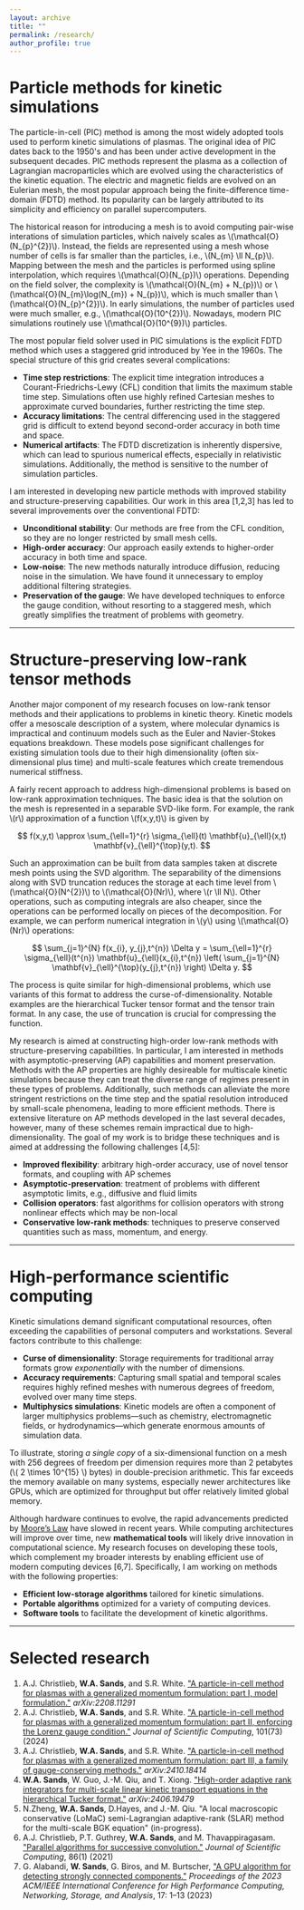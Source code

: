 ```yaml
---
layout: archive
title: ""
permalink: /research/
author_profile: true
---
```


# Particle methods for kinetic simulations

The particle-in-cell (PIC) method is among the most widely adopted tools used to perform kinetic simulations of plasmas. The original idea of PIC dates back to the 1950's and has been under active development in the subsequent decades. PIC methods represent the plasma as a collection of Lagrangian macroparticles which are evolved using the characteristics of the kinetic equation. The electric and magnetic fields are evolved on an Eulerian mesh, the most popular approach being the finite-difference time-domain (FDTD) method. Its popularity can be largely attributed to its simplicity and efficiency on parallel supercomputers. 

The historical reason for introducing a mesh is to avoid computing pair-wise interations of simulation particles, which naively scales as \\(\mathcal{O}(N_{p}^{2})\\). Instead, the fields are represented using a mesh whose number of cells is far smaller than the particles, i.e., \\(N_{m} \ll N_{p}\\). Mapping between the mesh and the particles is performed using spline interpolation, which requires \\(\mathcal{O}(N_{p})\\) operations. Depending on the field solver, the complexity is \\(\mathcal{O}(N_{m} + N_{p})\\) or \\(\mathcal{O}(N_{m}\log(N_{m}) + N_{p})\\), which is much smaller than \\(\mathcal{O}(N_{p}^{2})\\). In early simulations, the number of particles used were much smaller, e.g., \\(\mathcal{O}(10^{2})\\). Nowadays, modern PIC simulations routinely use \\(\mathcal{O}(10^{9})\\) particles. 

The most popular field solver used in PIC simulations is the explicit FDTD method which uses a staggered grid introduced by Yee in the 1960s. The special structure of this grid creates several complications:
* __Time step restrictions__: The explicit time integration introduces a Courant-Friedrichs-Lewy (CFL) condition that limits the maximum stable time step. Simulations often use highly refined Cartesian meshes to approximate curved boundaries, further restricting the time step.
* __Accuracy limitations__: The central differencing used in the staggered grid is difficult to extend beyond second-order accuracy in both time and space.
* __Numerical artifacts__: The FDTD discretization is inherently dispersive, which can lead to spurious numerical effects, especially in relativistic simulations. Additionally, the method is sensitive to the number of simulation particles.

I am interested in developing new particle methods with improved stability and structure-preserving capabilities. Our work in this area [1,2,3] has led to several improvements over the conventional FDTD:
* __Unconditional stability__: Our methods are free from the CFL condition, so they are no longer restricted by small mesh cells.
* __High-order accuracy__: Our approach easily extends to higher-order accuracy in both time and space.
* __Low-noise__: The new methods naturally introduce diffusion, reducing noise in the simulation. We have found it unnecessary to employ additional filtering strategies.
* __Preservation of the gauge__: We have developed techniques to enforce the gauge condition, without resorting to a staggered mesh, which greatly simplifies the treatment of problems with geometry.

---

# Structure-preserving low-rank tensor methods

Another major component of my research focuses on low-rank tensor methods and their applications to problems in kinetic theory. Kinetic models offer a mesoscale description of a system, where molecular dynamics is impractical and continuum models such as the Euler and Navier-Stokes equations breakdown. These models pose significant challenges for existing simulation tools due to their high dimensionality (often six-dimensional plus time) and multi-scale features which create tremendous numerical stiffness.

A fairly recent approach to address high-dimensional problems is based on low-rank approximation techniques. The basic idea is that the solution on the mesh is represented in a separable SVD-like form. For example, the rank \\(r\\) approximation of a function \\(f(x,y,t)\\) is given by

$$
f(x,y,t) \approx \sum_{\ell=1}^{r} \sigma_{\ell}(t) \mathbf{u}_{\ell}(x,t) \mathbf{v}_{\ell}^{\top}(y,t).
$$

Such an approximation can be built from data samples taken at discrete mesh points using the SVD algorithm. The separability of the dimensions along with SVD truncation reduces the storage at each time level from \\(\mathcal{O}(N^{2})\\) to \\(\mathcal{O}(Nr)\\), where \\(r \ll N\\). Other operations, such as computing integrals are also cheaper, since the operations can be performed locally on pieces of the decomposition. For example, we can perform numerical integration in \\(y\\) using \\(\mathcal{O}(Nr)\\) operations:

$$
\sum_{j=1}^{N} f(x_{i}, y_{j},t^{n}) \Delta y = \sum_{\ell=1}^{r} \sigma_{\ell}(t^{n}) \mathbf{u}_{\ell}(x_{i},t^{n}) \left( \sum_{j=1}^{N} \mathbf{v}_{\ell}^{\top}(y_{j},t^{n}) \right) \Delta y.
$$

The process is quite similar for high-dimensional problems, which use variants of this format to address the curse-of-dimensionality. Notable examples are the hierarchical Tucker tensor format and the tensor train format. In any case, the use of truncation is crucial for compressing the function.

My research is aimed at constructing high-order low-rank methods with structure-preserving capabilities. In particular, I am interested in methods with asymptotic-preserving (AP) capabilities and moment preservation. Methods with the AP properties are highly desireable for multiscale kinetic simulations because they can treat the diverse range of regimes present in these types of problems. Additionally, such methods can alleviate the more stringent restrictions on the time step and the spatial resolution introduced by small-scale phenomena, leading to more efficient methods. There is extensive literature on AP methods developed in the last several decades, however, many of these schemes remain impractical due to high-dimensionality. The goal of my work is to bridge these techniques and is aimed at addressing the following challenges [4,5]:
* __Improved flexibility__: arbitrary high-order accuracy, use of novel tensor formats, and coupling with AP schemes
* __Asymptotic-preservation__: treatment of problems with different asymptotic limits, e.g., diffusive and fluid limits
* __Collision operators__: fast algorithms for collision operators with strong nonlinear effects which may be non-local
* __Conservative low-rank methods__: techniques to preserve conserved quantities such as mass, momentum, and energy.


---

# High-performance scientific computing

Kinetic simulations demand significant computational resources, often exceeding the capabilities of personal computers and workstations. Several factors contribute to this challenge:

- **Curse of dimensionality**: Storage requirements for traditional array formats grow _exponentially_ with the number of dimensions.  
- **Accuracy requirements**: Capturing small spatial and temporal scales requires highly refined meshes with numerous degrees of freedom, evolved over many time steps.  
- **Multiphysics simulations**: Kinetic models are often a component of larger multiphysics problems—such as chemistry, electromagnetic fields, or hydrodynamics—which generate enormous amounts of simulation data.

To illustrate, storing _a single copy_ of a six-dimensional function on a mesh with 256 degrees of freedom per dimension requires more than 2 petabytes (\\( 2 \times 10^{15} \\) bytes) in double-precision arithmetic. This far exceeds the memory available on many systems, especially newer architectures like GPUs, which are optimized for throughput but offer relatively limited global memory.

Although hardware continues to evolve, the rapid advancements predicted by [Moore’s Law](https://www.intel.com/content/www/us/en/newsroom/resources/moores-law.html#gs.js757u) have slowed in recent years. While computing architectures will improve over time, new **mathematical tools** will likely drive innovation in computational science. My research focuses on developing these tools, which complement my broader interests by enabling efficient use of modern computing devices [6,7]. Specifically, I am working on methods with the following properties:

- **Efficient low-storage algorithms** tailored for kinetic simulations.  
- **Portable algorithms** optimized for a variety of computing devices.  
- **Software tools** to facilitate the development of kinetic algorithms.

--- 

# Selected research

1. A.J. Christlieb, **W.A. Sands**, and S.R. White. ["A particle-in-cell method for plasmas with a generalized momentum formulation: part I, model formulation."](https://arxiv.org/abs/2208.11291) *arXiv:2208.11291*
2. A.J. Christlieb, **W.A. Sands**, and S.R. White. ["A particle-in-cell method for plasmas with a generalized momentum formulation: part II, enforcing the Lorenz gauge condition."](https://link.springer.com/article/10.1007/s10915-024-02728-6) *Journal of Scientific Computing*, 101(73) (2024)
3. A.J. Christlieb, **W.A. Sands**, and S.R. White. ["A particle-in-cell method for plasmas with a generalized momentum formulation: part III, a family of gauge-conserving methods."](https://arxiv.org/abs/2410.18414) *arXiv:2410.18414*
4. **W.A. Sands**, W. Guo, J.-M. Qiu, and T. Xiong. ["High-order adaptive rank integrators for multi-scale linear kinetic transport equations in the hierarchical Tucker format."](https://arxiv.org/abs/2406.19479) *arXiv:2406.19479* 
5. N.Zheng, **W.A. Sands**, D.Hayes, and J.-M. Qiu. "A local macroscopic conservative (LoMaC) semi-Lagrangian adaptive-rank (SLAR) method for the multi-scale BGK equation" (in-progress).
6. A.J. Christlieb, P.T. Guthrey, **W.A. Sands**, and M. Thavappiragasam. ["Parallel algorithms for successive convolution."](https://link.springer.com/article/10.1007/s10915-020-01359-x) *Journal of Scientific Computing*, 86(1) (2021)
7. G. Alabandi, **W. Sands**, G. Biros, and M. Burtscher, ["A GPU algorithm for detecting strongly connected components."](https://dl.acm.org/doi/abs/10.1145/3581784.3607071) *Proceedings of the 2023 ACM/IEEE International Conference for High Performance Computing, Networking, Storage, and Analysis*, 17: 1–13 (2023)

